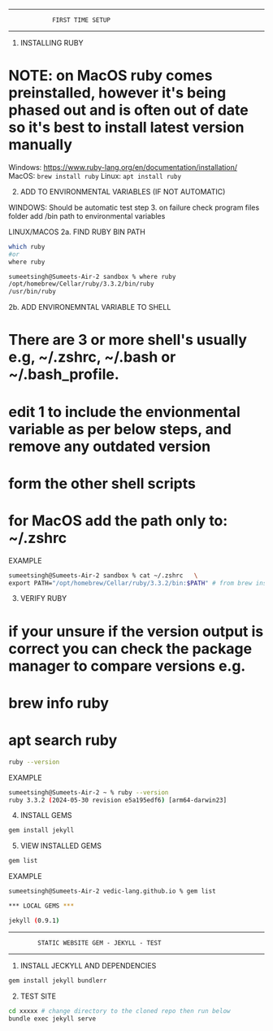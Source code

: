 ________________________________________________________

                FIRST TIME SETUP
________________________________________________________

1. INSTALLING RUBY
# NOTE: on MacOS ruby comes preinstalled, however it's being phased out and is often out of date so it's best to install latest version manually
Windows: https://www.ruby-lang.org/en/documentation/installation/
MacOS: ```brew install ruby```
Linux: ```apt install ruby```

2. ADD TO ENVIRONMENTAL VARIABLES (IF NOT AUTOMATIC)

WINDOWS: Should be automatic test step 3. on failure check program files folder add /bin path to environmental variables

LINUX/MACOS
2a. FIND RUBY BIN PATH
```bash
which ruby
#or
where ruby

sumeetsingh@Sumeets-Air-2 sandbox % where ruby
/opt/homebrew/Cellar/ruby/3.3.2/bin/ruby
/usr/bin/ruby
```
2b. ADD ENVIRONEMNTAL VARIABLE TO SHELL
# There are 3 or more shell's usually e.g, ~/.zshrc, ~/.bash or ~/.bash_profile.
# edit 1 to include the envionmental variable as per below steps, and remove any outdated version
# form the other shell scripts
# for MacOS add the path only to: ~/.zshrc

EXAMPLE

```bash
sumeetsingh@Sumeets-Air-2 sandbox % cat ~/.zshrc   \
export PATH="/opt/homebrew/Cellar/ruby/3.3.2/bin:$PATH" # from brew install ruby
```

3. VERIFY RUBY
# if your unsure if the version output is correct you can check the package manager to compare versions e.g.
# brew info ruby
# apt search ruby
```bash
ruby --version
```
EXAMPLE
```bash
sumeetsingh@Sumeets-Air-2 ~ % ruby --version
ruby 3.3.2 (2024-05-30 revision e5a195edf6) [arm64-darwin23]
```

4. INSTALL GEMS
```bash
gem install jekyll
```

5. VIEW INSTALLED GEMS
```bash
gem list
```

EXAMPLE
```bash
sumeetsingh@Sumeets-Air-2 vedic-lang.github.io % gem list                  

*** LOCAL GEMS ***

jekyll (0.9.1)
```


________________________________________________________

            STATIC WEBSITE GEM - JEKYLL - TEST
________________________________________________________


1. INSTALL JECKYLL AND DEPENDENCIES

```bash
gem install jekyll bundlerr
```

2. TEST SITE
```bash
cd xxxxx # change directory to the cloned repo then run below
bundle exec jekyll serve
```
